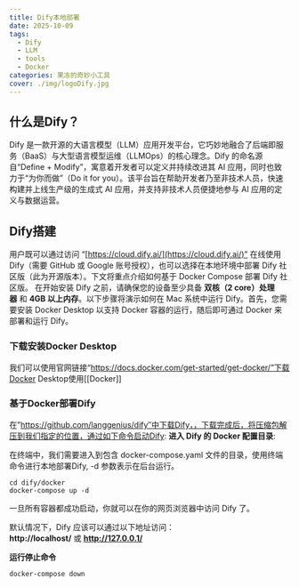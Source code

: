 ```yaml
---
title: Dify本地部署
date: 2025-10-09
tags:
  - Dify
  - LLM
  - tools
  - Docker
categories: 果冻的奇妙小工具
cover: ./img/logoDify.jpg
---
```

## 什么是Dify？

Dify 是一款开源的大语言模型（LLM）应用开发平台，它巧妙地融合了后端即服务（BaaS）与大型语言模型运维（LLMOps）的核心理念。Dify 的命名源自“Define + Modify”，寓意着开发者可以定义并持续改进其 AI 应用，同时也致力于“为你而做”（Do it for you）。该平台旨在帮助开发者乃至非技术人员，快速构建并上线生产级的生成式 AI 应用，并支持非技术人员便捷地参与 AI 应用的定义与数据运营。

## Dify搭建

用户既可以通过访问 “[https://cloud.dify.ai/](https://cloud.dify.ai/)” 在线使用 Dify（需要 GitHub 或 Google 账号授权），也可以选择在本地环境中部署 Dify 社区版（此为开源版本）。下文将重点介绍如何基于 Docker Compose 部署 Dify 社区版。
在开始安装 Dify 之前，请确保您的设备至少具备 **双核（2 core）处理器** 和 **4GB 以上内存**。以下步骤将演示如何在 Mac 系统中运行 Dify。首先，您需要安装 Docker Desktop 以支持 Docker 容器的运行，随后即可通过 Docker 来部署和运行 Dify。

### **下载安装Docker Desktop**

我们可以使用官网链接“https://docs.docker.com/get-started/get-docker/”下载Docker Desktop使用[[Docker]]

### **基于Docker部署Dify**

在”https://github.com/langgenius/dify″中下载Dify，，下载完成后，将压缩包解压到我们指定的位置，通过如下命令启动Dify:
**进入 Dify 的 Docker 配置目录**:

在终端中，我们需要进入到包含 docker-compose.yaml 文件的目录，使用终端命令进行本地部署Dify,  -d 参数表示在后台运行。
```
cd dify/docker
docker-compose up -d
```

一旦所有容器都成功启动，你就可以在你的网页浏览器中访问 Dify 了。

默认情况下，Dify 应该可以通过以下地址访问：**http://localhost/** 或 **http://127.0.0.1/**

**运行停止命令**

```
docker-compose down
```